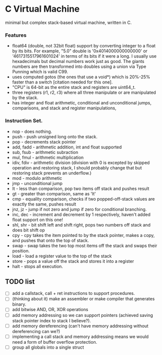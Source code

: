 # C Virtual Machine
minimal but complex stack-based virtual machine, written in C.

### Features
* float64 (double, not 32bit float) support by converting integer to a float by its bits. For example, "5.0" double is '0x4014000000000000' or '4617315517961601024' in terms of its bits if it were a long.
I usually use hexadecimals but decimal numbers work just as good. The giants numbers are then transformed into doubles using a union via Type Punning which is valid C99.
* uses computed gotos (the ones that use a void\*) which is 20%-25% faster than a switch [citation needed for this one].
* "CPU" is 64-bit as the entire stack and registers are uint64_t.
* three registers (r1, r2, r3) where all three manipulate or are manipulated by the stack.
* has integer and float arithmetic, conditional and unconditional jumps, comparisons, and stack and register manipulations,

### Instruction Set.
 - nop - does nothing.
 - push - push unsigned long onto the stack.
 - pop - decrements stack pointer
 - add, fadd - arithmetic addition, int and float supported
-  sub, fsub - arithmetic subraction
-  mul, fmul - arithmetic multiplication
-  idiv, fdiv - arithmetic division (division with 0 is excepted by skipped operation and restoring stack, I should probably change that but restoring stack prevents an underflow.)
-  mod - modulo arithmetic
-  jmp - unconditional jump
-  lt - less than comparison, pop two items off stack and pushes result
 - gt - greater than comparison, same as 'lt'
 - cmp - equality comparison, checks if two popped-off-stack values are exactly the same, pushes result
-  jnz, jz - jump if not zero and jump if zero for conditional branching.
 - inc, dec - increment and decrement by 1 respectively, haven't added float support on this one!
-  shl, shr - bit shift left and shift right, pops two numbers off stack and does bit shift op
-  cpy - cpy takes the item pointed to by the stack pointer, makes a copy, and pushes that onto the top of stack.
-  swap - swap takes the two top most items off the stack and swaps their position.
-  load - load a register value to the top of the stack
-  store - pops a value off the stack and stores it into a register
-  halt - stops all execution.

## TODO list
- [ ] add a callstack, call + ret instructions to support procedures.
- [ ] \(thinking about it) make an assembler or make compiler that generates binary.
- [ ] add bitwise AND, OR, XOR operations
- [ ] add memory addressing so we can support pointers (achieved saving stack pointer index to stack I believe?).
- [ ] add memory dereferencing (can't have memory addressing without dereferencing can we?)
- [ ] implementing a call stack and memory addressing means we would need a form of buffer overflow protection.
- [ ] group all globals into a single struct
